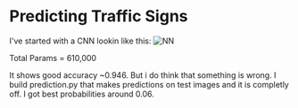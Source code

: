 # Predicting Traffic Signs

I've started with a CNN lookin like this:
![NN](NN.png)

Total Params = 610,000

It shows good accuracy ~0.946. But i do think that something is wrong.
I build prediction.py that makes predictions on test images and it is completly off.
I got best probabilities around 0.06.


